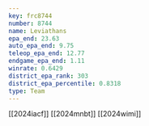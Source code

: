 ```yaml
---
key: frc8744
number: 8744
name: Leviathans
epa_end: 23.63
auto_epa_end: 9.75
teleop_epa_end: 12.77
endgame_epa_end: 1.11
winrate: 0.6429
district_epa_rank: 303
district_epa_percentile: 0.8318
type: Team
---
```

[[2024iacf]]
[[2024mnbt]]
[[2024wimi]]
